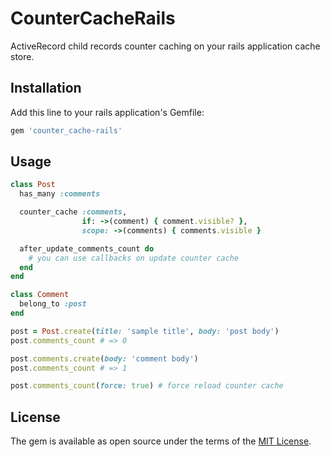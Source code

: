 # CounterCacheRails

ActiveRecord child records counter caching on your rails application cache store.

## Installation

Add this line to your rails application's Gemfile:

```ruby
gem 'counter_cache-rails'
```

## Usage

```rb
class Post
  has_many :comments

  counter_cache :comments,
                if: ->(comment) { comment.visible? },
                scope: ->(comments) { comments.visible }

  after_update_comments_count do
    # you can use callbacks on update counter cache
  end
end

class Comment
  belong_to :post
end

post = Post.create(title: 'sample title', body: 'post body')
post.comments_count # => 0

post.comments.create(body: 'comment body')
post.comments_count # => 1

post.comments_count(force: true) # force reload counter cache
```

## License

The gem is available as open source under the terms of the [MIT License](http://opensource.org/licenses/MIT).
